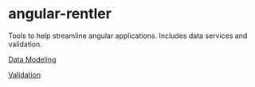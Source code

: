 # angular-rentler
Tools to help streamline angular applications. Includes data services and validation.

[Data Modeling](docs/data.md)

[Validation](docs/validation.md)
